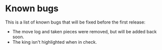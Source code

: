 # Known bugs

This is a list of known bugs that will be fixed before the first release:

- The move log and taken pieces were removed, but will be added back soon.
- The king isn't highlighted when in check.
